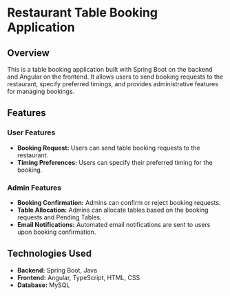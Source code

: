 # Restaurant Table Booking Application

## Overview
This is a table booking application built with Spring Boot on the backend and Angular on the frontend. It allows users to send booking requests to the restaurant, specify preferred timings, and provides administrative features for managing bookings.

## Features

### User Features
- **Booking Request:** Users can send table booking requests to the restaurant.
- **Timing Preferences:** Users can specify their preferred timing for the booking.

### Admin Features
- **Booking Confirmation:** Admins can confirm or reject booking requests.
- **Table Allocation:** Admins can allocate tables based on the booking requests and Pending Tables.
- **Email Notifications:** Automated email notifications are sent to users upon booking confirmation.
  

## Technologies Used

- **Backend:** Spring Boot, Java
- **Frontend:** Angular, TypeScript, HTML, CSS
- **Database:**  MySQL

